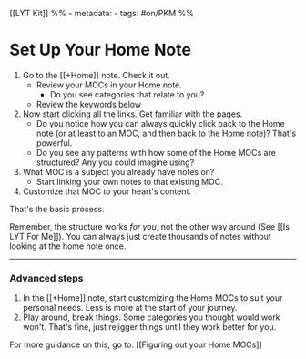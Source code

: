 [[LYT Kit]]
%% - metadata:
	- tags: #on/PKM %%
# Set Up Your Home Note
1. Go to the [[+Home]] note. Check it out. 
	- Review your MOCs in your Home note.
      - Do you see categories that relate to you?
    - Review the keywords below
2. Now start clicking all the links. Get familiar with the pages. 
	- Do you notice how you can always quickly click back to the Home note (or at least to an MOC, and then back to the Home note)? That's powerful.
	- Do you see any patterns with how some of the Home MOCs are structured? Any you could imagine using?
4. What MOC is a subject you already have notes on? 
	- Start linking your own notes to that existing MOC. 
5. Customize that MOC to your heart's content.

That's the basic process.

Remember, the structure works *for you*, not the other way around (See [[Is LYT For Me]]). You can always just create thousands of notes without looking at the home note once. 

---
### Advanced steps
1. In the [[+Home]] note, start customizing the Home MOCs to suit your personal needs. Less is more at the start of your journey.
2. Play around, break things. Some categories you thought would work won't. That's fine, just rejigger things until they work better for you.

For more guidance on this, go to: [[Figuring out your Home MOCs]]